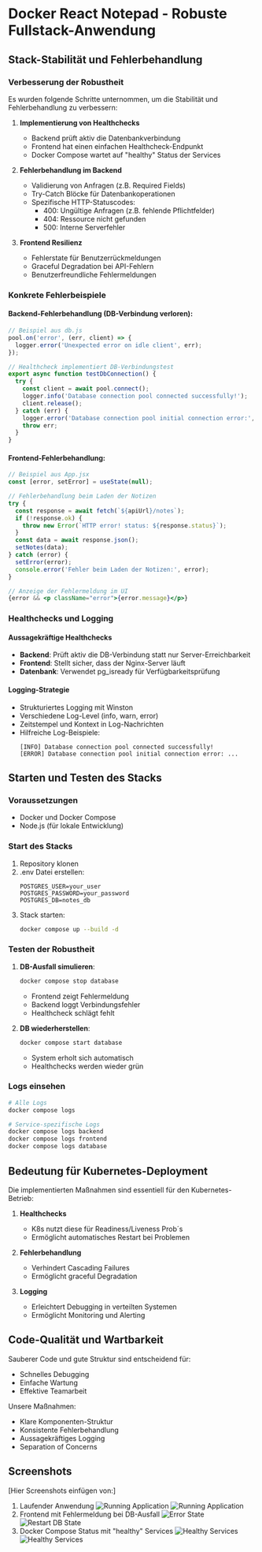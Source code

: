 # Docker React Notepad - Robuste Fullstack-Anwendung

## Stack-Stabilität und Fehlerbehandlung

### Verbesserung der Robustheit

Es wurden folgende Schritte unternommen, um die Stabilität und Fehlerbehandlung zu verbessern:

1. **Implementierung von Healthchecks**
   - Backend prüft aktiv die Datenbankverbindung
   - Frontend hat einen einfachen Healthcheck-Endpunkt
   - Docker Compose wartet auf "healthy" Status der Services

2. **Fehlerbehandlung im Backend**
   - Validierung von Anfragen (z.B. Required Fields)
   - Try-Catch Blöcke für Datenbankoperationen
   - Spezifische HTTP-Statuscodes:
     - 400: Ungültige Anfragen (z.B. fehlende Pflichtfelder)
     - 404: Ressource nicht gefunden
     - 500: Interne Serverfehler

3. **Frontend Resilienz**
   - Fehlerstate für Benutzerrückmeldungen
   - Graceful Degradation bei API-Fehlern
   - Benutzerfreundliche Fehlermeldungen

### Konkrete Fehlerbeispiele

#### Backend-Fehlerbehandlung (DB-Verbindung verloren):
```javascript
// Beispiel aus db.js
pool.on('error', (err, client) => {
  logger.error('Unexpected error on idle client', err);
});

// Healthcheck implementiert DB-Verbindungstest
export async function testDbConnection() {
  try {
    const client = await pool.connect();
    logger.info('Database connection pool connected successfully!');
    client.release();
  } catch (err) {
    logger.error('Database connection pool initial connection error:', err);
    throw err;
  }
}
```

#### Frontend-Fehlerbehandlung:
```jsx
// Beispiel aus App.jsx
const [error, setError] = useState(null);

// Fehlerbehandlung beim Laden der Notizen
try {
  const response = await fetch(`${apiUrl}/notes`);
  if (!response.ok) {
    throw new Error(`HTTP error! status: ${response.status}`);
  }
  const data = await response.json();
  setNotes(data);
} catch (error) {
  setError(error);
  console.error('Fehler beim Laden der Notizen:', error);
}

// Anzeige der Fehlermeldung im UI
{error && <p className="error">{error.message}</p>}
```

### Healthchecks und Logging

#### Aussagekräftige Healthchecks
- **Backend**: Prüft aktiv die DB-Verbindung statt nur Server-Erreichbarkeit
- **Frontend**: Stellt sicher, dass der Nginx-Server läuft
- **Datenbank**: Verwendet pg_isready für Verfügbarkeitsprüfung

#### Logging-Strategie
- Strukturiertes Logging mit Winston
- Verschiedene Log-Level (info, warn, error)
- Zeitstempel und Kontext in Log-Nachrichten
- Hilfreiche Log-Beispiele:
  ```
  [INFO] Database connection pool connected successfully!
  [ERROR] Database connection pool initial connection error: ...
  ```

## Starten und Testen des Stacks

### Voraussetzungen
- Docker und Docker Compose
- Node.js (für lokale Entwicklung)

### Start des Stacks
1. Repository klonen
2. .env Datei erstellen:
   ```
   POSTGRES_USER=your_user
   POSTGRES_PASSWORD=your_password
   POSTGRES_DB=notes_db
   ```
3. Stack starten:
   ```bash
   docker compose up --build -d
   ```

### Testen der Robustheit
1. **DB-Ausfall simulieren**:
   ```bash
   docker compose stop database
   ```
   - Frontend zeigt Fehlermeldung
   - Backend loggt Verbindungsfehler
   - Healthcheck schlägt fehlt

2. **DB wiederherstellen**:
   ```bash
   docker compose start database
   ```
   - System erholt sich automatisch
   - Healthchecks werden wieder grün

### Logs einsehen
```bash
# Alle Logs
docker compose logs

# Service-spezifische Logs
docker compose logs backend
docker compose logs frontend
docker compose logs database
```

## Bedeutung für Kubernetes-Deployment

Die implementierten Maßnahmen sind essentiell für den Kubernetes-Betrieb:

1. **Healthchecks**
   - K8s nutzt diese für Readiness/Liveness Prob´s
   - Ermöglicht automatisches Restart bei Problemen

2. **Fehlerbehandlung**
   - Verhindert Cascading Failures
   - Ermöglicht graceful Degradation

3. **Logging**
   - Erleichtert Debugging in verteilten Systemen
   - Ermöglicht Monitoring und Alerting

## Code-Qualität und Wartbarkeit

Sauberer Code und gute Struktur sind entscheidend für:
- Schnelles Debugging
- Einfache Wartung
- Effektive Teamarbeit

Unsere Maßnahmen:
- Klare Komponenten-Struktur
- Konsistente Fehlerbehandlung
- Aussagekräftiges Logging
- Separation of Concerns

## Screenshots

[Hier Screenshots einfügen von:]
1. Laufender Anwendung
![Running Application](/screenshots/running-app.png)
![Running Application](/screenshots/logs-running-app.png)
2. Frontend mit Fehlermeldung bei DB-Ausfall
![Error State](/screenshots/db-down-status.png)
![Restart DB State](/screenshots/after-restart-db.png)
3. Docker Compose Status mit "healthy" Services
![Healthy Services](/screenshots/compose-up-build-d.png)
![Healthy Services](/screenshots/compose-ps.png)